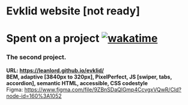 # Evklid website [not ready]
# Spent on a project [![wakatime](https://wakatime.com/badge/github/leanlord/evklid.svg)](https://wakatime.com/badge/github/leanlord/evklid)
### The second project.
**URL: https://leanlord.github.io/evklid/**  
**BEM, adaptive [3840px to 320px], PixelPerfect, JS [swiper, tabs, accordion], semantic HTML, accessible, CSS codestyle**  
Figma: https://www.figma.com/file/9ZBnSDaQlGmp4CcvgxVQwR/Cld?node-id=160%3A1052
